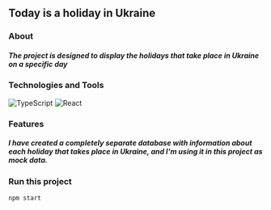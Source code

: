 ## Today is a holiday in Ukraine

### About
##### The project is designed to display the holidays that take place in Ukraine on a specific day

### Technologies and Tools
![TypeScript](https://img.shields.io/badge/TypeScript-094fb2?style=for-the-badge&logo=TypeScript&logoColor=ffffff)
![React](https://img.shields.io/badge/React-201c00?style=for-the-badge&logo=React&logoColor=008eff)

### Features
##### I have created a completely separate database with information about each holiday that takes place in Ukraine, and I'm using it in this project as mock data.

### Run this project
```javascript
npm start
```
